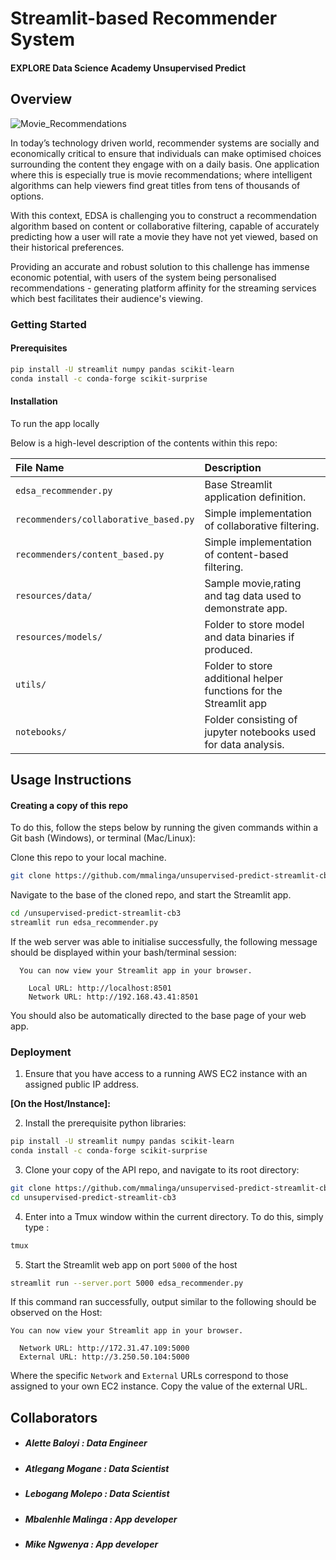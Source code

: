 # Streamlit-based Recommender System
#### EXPLORE Data Science Academy Unsupervised Predict

## Overview

![Movie_Recommendations](resources/imgs/Image_header.png)

In today’s technology driven world, recommender systems are socially and economically critical to ensure that individuals can make optimised choices surrounding the content they engage with on a daily basis. One application where this is especially true is movie recommendations; where intelligent algorithms can help viewers find great titles from tens of thousands of options.

With this context, EDSA is challenging you to construct a recommendation algorithm based on content or collaborative filtering, capable of accurately predicting how a user will rate a movie they have not yet viewed, based on their historical preferences.

Providing an accurate and robust solution to this challenge has immense economic potential, with users of the system being personalised recommendations - generating platform affinity for the streaming services which best facilitates their audience's viewing.

### Getting Started

#### Prerequisites
```bash
pip install -U streamlit numpy pandas scikit-learn
conda install -c conda-forge scikit-surprise
```

#### Installation 

To run the app locally 

Below is a high-level description of the contents within this repo:

| File Name                             | Description                                                       |
| :---------------------                | :--------------------                                             |
| `edsa_recommender.py`                 | Base Streamlit application definition.                            |
| `recommenders/collaborative_based.py` | Simple implementation of collaborative filtering.                 |
| `recommenders/content_based.py`       | Simple implementation of content-based filtering.                 |
| `resources/data/`                     | Sample movie,rating and tag data used to demonstrate app.         |
| `resources/models/`                   | Folder to store model and data binaries if produced.              |
| `utils/`                              | Folder to store additional helper functions for the Streamlit app |
| `notebooks/`                          | Folder consisting of jupyter notebooks used for data analysis.    |


## Usage Instructions
#### Creating a copy of this repo

To do this, follow the steps below by running the given commands within a Git bash (Windows), or terminal (Mac/Linux):

  Clone this repo to your local machine.

 ```bash
 git clone https://github.com/mmalinga/unsupervised-predict-streamlit-cb3.git
 ```  

  Navigate to the base of the cloned repo, and start the Streamlit app.

 ```bash
 cd /unsupervised-predict-streamlit-cb3
 streamlit run edsa_recommender.py
 ```

 If the web server was able to initialise successfully, the following message should be displayed within your bash/terminal session:

```
  You can now view your Streamlit app in your browser.

    Local URL: http://localhost:8501
    Network URL: http://192.168.43.41:8501
```

You should also be automatically directed to the base page of your web app.

### Deployment                                                                                                                                                
1. Ensure that you have access to a running AWS EC2 instance with an assigned public IP address.

**[On the Host/Instance]:**

2. Install the prerequisite python libraries:

```bash
pip install -U streamlit numpy pandas scikit-learn
conda install -c conda-forge scikit-surprise
```

3. Clone your copy of the API repo, and navigate to its root directory:

```bash
git clone https://github.com/mmalinga/unsupervised-predict-streamlit-cb3.git
cd unsupervised-predict-streamlit-cb3
```

4. Enter into a Tmux window within the current directory. To do this, simply type :

```bash
tmux
```  

5. Start the Streamlit web app on port `5000` of the host

```bash
streamlit run --server.port 5000 edsa_recommender.py
```

If this command ran successfully, output similar to the following should be observed on the Host:

```
You can now view your Streamlit app in your browser.

  Network URL: http://172.31.47.109:5000
  External URL: http://3.250.50.104:5000

```

Where the specific `Network` and `External` URLs correspond to those assigned to your own EC2 instance. Copy the value of the external URL.  

## Collaborators 

- ##### Alette Baloyi : Data Engineer
- ##### Atlegang Mogane : Data Scientist
- ##### Lebogang Molepo : Data Scientist
- ##### Mbalenhle Malinga : App developer
- ##### Mike Ngwenya : App developer




